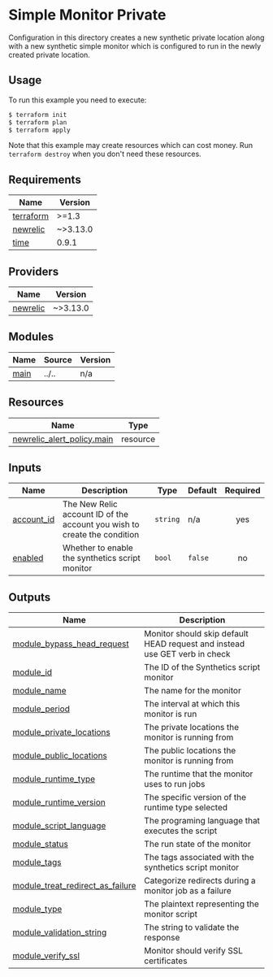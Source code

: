 # Simple Monitor Private

Configuration in this directory creates a new synthetic private location along with a new synthetic simple monitor which is configured to run in the newly created private location.

## Usage

To run this example you need to execute:

```bash
$ terraform init
$ terraform plan
$ terraform apply
```

Note that this example may create resources which can cost money. Run `terraform destroy` when you don't need these resources.

<!-- BEGINNING OF PRE-COMMIT-TERRAFORM DOCS HOOK -->
## Requirements

| Name | Version |
|------|---------|
| <a name="requirement_terraform"></a> [terraform](#requirement\_terraform) | >=1.3 |
| <a name="requirement_newrelic"></a> [newrelic](#requirement\_newrelic) | ~>3.13.0 |
| <a name="requirement_time"></a> [time](#requirement\_time) | 0.9.1 |

## Providers

| Name | Version |
|------|---------|
| <a name="provider_newrelic"></a> [newrelic](#provider\_newrelic) | ~>3.13.0 |

## Modules

| Name | Source | Version |
|------|--------|---------|
| <a name="module_main"></a> [main](#module\_main) | ../.. | n/a |

## Resources

| Name | Type |
|------|------|
| [newrelic_alert_policy.main](https://registry.terraform.io/providers/newrelic/newrelic/latest/docs/resources/alert_policy) | resource |

## Inputs

| Name | Description | Type | Default | Required |
|------|-------------|------|---------|:--------:|
| <a name="input_account_id"></a> [account\_id](#input\_account\_id) | The New Relic account ID of the account you wish to create the condition | `string` | n/a | yes |
| <a name="input_enabled"></a> [enabled](#input\_enabled) | Whether to enable the synthetics script monitor | `bool` | `false` | no |

## Outputs

| Name | Description |
|------|-------------|
| <a name="output_module_bypass_head_request"></a> [module\_bypass\_head\_request](#output\_module\_bypass\_head\_request) | Monitor should skip default HEAD request and instead use GET verb in check |
| <a name="output_module_id"></a> [module\_id](#output\_module\_id) | The ID of the Synthetics script monitor |
| <a name="output_module_name"></a> [module\_name](#output\_module\_name) | The name for the monitor |
| <a name="output_module_period"></a> [module\_period](#output\_module\_period) | The interval at which this monitor is run |
| <a name="output_module_private_locations"></a> [module\_private\_locations](#output\_module\_private\_locations) | The private locations the monitor is running from |
| <a name="output_module_public_locations"></a> [module\_public\_locations](#output\_module\_public\_locations) | The public locations the monitor is running from |
| <a name="output_module_runtime_type"></a> [module\_runtime\_type](#output\_module\_runtime\_type) | The runtime that the monitor uses to run jobs |
| <a name="output_module_runtime_version"></a> [module\_runtime\_version](#output\_module\_runtime\_version) | The specific version of the runtime type selected |
| <a name="output_module_script_language"></a> [module\_script\_language](#output\_module\_script\_language) | The programing language that executes the script |
| <a name="output_module_status"></a> [module\_status](#output\_module\_status) | The run state of the monitor |
| <a name="output_module_tags"></a> [module\_tags](#output\_module\_tags) | The tags associated with the synthetics script monitor |
| <a name="output_module_treat_redirect_as_failure"></a> [module\_treat\_redirect\_as\_failure](#output\_module\_treat\_redirect\_as\_failure) | Categorize redirects during a monitor job as a failure |
| <a name="output_module_type"></a> [module\_type](#output\_module\_type) | The plaintext representing the monitor script |
| <a name="output_module_validation_string"></a> [module\_validation\_string](#output\_module\_validation\_string) | The string to validate the response |
| <a name="output_module_verify_ssl"></a> [module\_verify\_ssl](#output\_module\_verify\_ssl) | Monitor should verify SSL certificates |
<!-- END OF PRE-COMMIT-TERRAFORM DOCS HOOK -->
